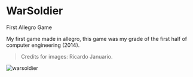 # WarSoldier
First Allegro Game

My first game made in allegro, this game was my grade of the first half of computer engineering (2014). 
>Credits for images: Ricardo Januario.

![warsoldier](https://cloud.githubusercontent.com/assets/18742489/18972821/0f847486-8671-11e6-9150-d1bcf69d41d4.gif)

